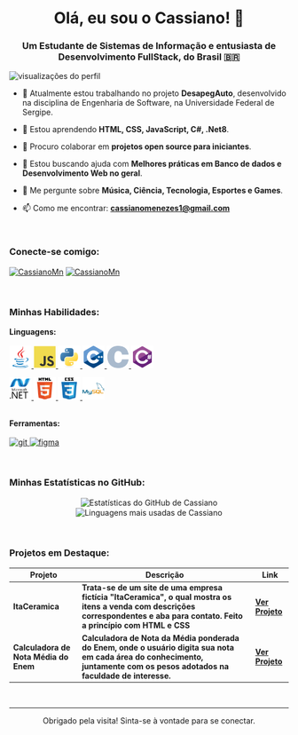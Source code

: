 <h1 align="center">Olá, eu sou o Cassiano! 👋</h1>
<h3 align="center">Um Estudante de Sistemas de Informação e entusiasta de Desenvolvimento FullStack, do Brasil 🇧🇷</h3>

<p align="left"> <img src="https://komarev.com/ghpvc/?username=CassianoMn&label=Profile%20views&color=0e75b6&style=flat" alt="visualizações do perfil" /> </p>

- 🔭 Atualmente estou trabalhando no projeto **DesapegAuto**, desenvolvido na disciplina de Engenharia de Software, na Universidade Federal de Sergipe.

- 🌱 Estou aprendendo **HTML, CSS, JavaScript, C#, .Net8**.

- 👯 Procuro colaborar em **projetos open source para iniciantes**.

- 🤔 Estou buscando ajuda com **Melhores práticas em Banco de dados e Desenvolvimento Web no geral**.

- 💬 Me pergunte sobre **Música, Ciência, Tecnologia, Esportes e Games**.

- 📫 Como me encontrar: **cassianomenezes1@gmail.com**

<br>

<h3 align="left">Conecte-se comigo:</h3>
<p align="left">
<a href="https://linkedin.com/in/CassianoMn" target="blank"><img align="center" src="https://raw.githubusercontent.com/rahuldkjain/github-profile-readme-generator/master/src/images/icons/Social/linked-in-alt.svg" alt="CassianoMn" height="30" width="40" /></a>
<a href="https://instagram.com/CassianoMn" target="blank"><img align="center" src="https://raw.githubusercontent.com/rahuldkjain/github-profile-readme-generator/master/src/images/icons/Social/instagram.svg" alt="CassianoMn" height="30" width="40" /></a>
</p>

<br>

<h3 align="left">Minhas Habilidades:</h3>
<p align="left">
  <strong>Linguagens:</strong><br><br>
  <a href="https://www.java.com" target="_blank" rel="noreferrer"> 
    <img src="https://raw.githubusercontent.com/devicons/devicon/master/icons/java/java-original.svg" alt="java" width="40" height="40"/> 
  </a>
  <a href="https://developer.mozilla.org/en-US/docs/Web/JavaScript" target="_blank" rel="noreferrer">
    <img src="https://raw.githubusercontent.com/devicons/devicon/master/icons/javascript/javascript-original.svg" alt="javascript" width="40" height="40"/>
  </a>
  <a href="https://www.python.org" target="_blank" rel="noreferrer">
    <img src="https://raw.githubusercontent.com/devicons/devicon/master/icons/python/python-original.svg" alt="python" width="40" height="40"/>
  </a>
  <a href="https://docs.microsoft.com/en-us/cpp/" target="_blank" rel="noreferrer"> 
    <img src="https://raw.githubusercontent.com/devicons/devicon/master/icons/cplusplus/cplusplus-original.svg" alt="cplusplus" width="40" height="40"/> 
  </a>
  <a href="https://www.cprogramming.com/" target="_blank" rel="noreferrer"> 
    <img src="https://raw.githubusercontent.com/devicons/devicon/master/icons/c/c-original.svg" alt="c" width="40" height="40"/> 
  </a>
  <a href="https://docs.microsoft.com/en-us/dotnet/csharp/" target="_blank" rel="noreferrer"> 
    <img src="https://raw.githubusercontent.com/devicons/devicon/master/icons/csharp/csharp-original.svg" alt="csharp" width="40" height="40"/> 
  </a>
</p>
  <a href="https://dotnet.microsoft.com/en-us/apps/aspnet" target="_blank" rel="noreferrer"> 
    <img src="https://raw.githubusercontent.com/devicons/devicon/master/icons/dot-net/dot-net-original-wordmark.svg" alt="dotnet" width="40" height="40"/> 
  </a>
  <a href="https://www.w3.org/html/" target="_blank" rel="noreferrer">
    <img src="https://raw.githubusercontent.com/devicons/devicon/master/icons/html5/html5-original-wordmark.svg" alt="html5" width="40" height="40"/>
  </a>
  <a href="https://www.w3schools.com/css/" target="_blank" rel="noreferrer">
    <img src="https://raw.githubusercontent.com/devicons/devicon/master/icons/css3/css3-original-wordmark.svg" alt="css3" width="40" height="40"/>
  </a>
  <a href="https://www.mysql.com/" target="_blank" rel="noreferrer"> 
    <img src="https://raw.githubusercontent.com/devicons/devicon/master/icons/mysql/mysql-original-wordmark.svg" alt="mysql" width="40" height="40"/> 
  </a>
  
  <br>
  <br>
  
<p align="left">
  <strong>Ferramentas:</strong><br><br>
  <a href="https://git-scm.com/" target="_blank" rel="noreferrer">
    <img src="https://www.vectorlogo.zone/logos/git-scm/git-scm-icon.svg" alt="git" width="40" height="40"/>
  </a>
  <a href="https://www.figma.com/" target="_blank" rel="noreferrer">
    <img src="https://www.vectorlogo.zone/logos/figma/figma-icon.svg" alt="figma" width="40" height="40"/>
  </a>
</p>
<br>

<h3 align="left">Minhas Estatísticas no GitHub:</h3>
<p align="center">
  <img align="center" src="https://github-readme-stats.vercel.app/api?username=CassianoMn&show_icons=true&locale=pt-br&theme=dracula" alt="Estatísticas do GitHub de Cassiano" />
  <img align="center" src="https://github-readme-stats.vercel.app/api/top-langs/?username=CassianoMn&layout=compact&locale=pt-br&theme=dracula" alt="Linguagens mais usadas de Cassiano" />
</p>

<br>

<h3 align="left">Projetos em Destaque:</h3>

| Projeto       | Descrição                               | Link                                    |
|---------------|-----------------------------------------|-----------------------------------------|
| **ItaCeramica** | **Trata-se de um site de uma empresa fictícia "ItaCeramica", o qual mostra os itens a venda com descrições correspondentes e aba para contato. Feito a princípio com HTML e CSS** | [**Ver Projeto**](https://github.com/CassianoMn/ItaCeramica_Site) |
| **Calculadora de Nota Média do Enem** | **Calculadora de Nota da Média ponderada do Enem, onde o usuário digita sua nota em cada área do conhecimento, juntamente com os pesos adotados na faculdade de interesse.** | [**Ver Projeto**](https://github.com/CassianoMn/Calculadora-de-Nota-Media-Enem)|

<br>
<hr>

<p align="center">Obrigado pela visita! Sinta-se à vontade para se conectar.</p>
